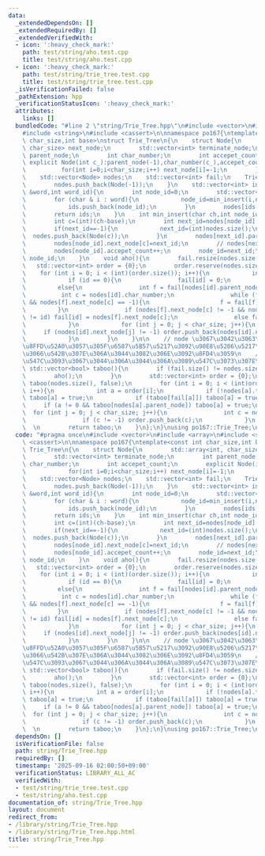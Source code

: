 ```yaml
---
data:
  _extendedDependsOn: []
  _extendedRequiredBy: []
  _extendedVerifiedWith:
  - icon: ':heavy_check_mark:'
    path: test/string/aho.test.cpp
    title: test/string/aho.test.cpp
  - icon: ':heavy_check_mark:'
    path: test/string/trie_tree.test.cpp
    title: test/string/trie_tree.test.cpp
  _isVerificationFailed: false
  _pathExtension: hpp
  _verificationStatusIcon: ':heavy_check_mark:'
  attributes:
    links: []
  bundledCode: "#line 2 \"string/Trie_Tree.hpp\"\n#include <vector>\n#include <array>\n\
    #include <string>\n#include <cassert>\n\nnamespace po167{\ntemplate<const int\
    \ char_size,int base>\nstruct Trie_Tree\n{\n    struct Node{\n        std::array<int,\
    \ char_size> next_node;\n        std::vector<int> terminate_node;\n        int\
    \ parent_node;\n        int char_number;\n        int accepet_count;\n       \
    \ explicit Node(int c_):parent_node(-1),char_number(c_),accepet_count(0){\n  \
    \          for(int i=0;i<char_size;i++) next_node[i]=-1;\n        }\n    };\n\
    \    std::vector<Node> nodes;\n    std::vector<int> fail;\n    Trie_Tree(){\n\
    \        nodes.push_back(Node(-1));\n    }\n    std::vector<int> insert(std::string\
    \ &word,int word_id){\n        int node_id=0;\n        std::vector<int> ids;\n\
    \        for (char & i : word){\n            node_id=min_insert(i,node_id,word_id);\n\
    \            ids.push_back(node_id);\n        }\n        nodes[ids.back()].terminate_node.push_back(word_id);\n\
    \        return ids;\n    }\n    int min_insert(char ch,int node_id,int word_id){\n\
    \        int c=(int)(ch-base);\n        int next_id=nodes[node_id].next_node[c];\n\
    \        if(next_id==-1){\n            next_id=(int)nodes.size();\n          \
    \  nodes.push_back(Node(c));\n        }\n        nodes[next_id].parent_node=node_id;\n\
    \        nodes[node_id].next_node[c]=next_id;\n        // nodes[next_id].accept_node.push_back(word_id);\n\
    \        nodes[node_id].accepet_count++;\n        node_id=next_id;\n        return\
    \ node_id;\n    }\n    void aho(){\n        fail.resize(nodes.size());\n     \
    \   std::vector<int> order = {0};\n        order.reserve(nodes.size());\n    \
    \    for (int i = 0; i < (int)(order.size()); i++){\n            int id = order[i];\n\
    \            if (id == 0){\n                fail[id] = 0;\n            }\n   \
    \         else{\n                int f = fail[nodes[id].parent_node];\n      \
    \          int c = nodes[id].char_number;\n                while (f != fail[f]\
    \ && nodes[f].next_node[c] == -1){\n                    f = fail[f];\n       \
    \         }\n                if (nodes[f].next_node[c] != -1 && nodes[f].next_node[c]\
    \ != id) fail[id] = nodes[f].next_node[c];\n                else fail[id] = 0;\n\
    \            }\n            for (int j = 0; j < char_size; j++){\n           \
    \     if (nodes[id].next_node[j] != -1) order.push_back(nodes[id].next_node[j]);\n\
    \            }\n        }\n    }\n\n    // node \u3067\u3042\u3063\u3066\u3001\
    \u8FFD\u52A0\u3057\u305F\u6587\u5B57\u5217\u3092\u90E8\u5206\u5217\u3068\u3057\
    \u3066\u542B\u307E\u306A\u3044\u3082\u306E\u3092\u8FD4\u3059\n    // aho \u3092\
    \u547C\u3093\u3067\u3044\u306A\u3044\u306A\u3089\u547C\u3073\u307E\u3059\n   \
    \ std::vector<bool> taboo(){\n        if (fail.size() != nodes.size()){\n    \
    \        aho();\n        }\n        std::vector<int> order = {0};\n        std::vector<bool>\
    \ taboo(nodes.size(), false);\n        for (int i = 0; i < (int)order.size();\
    \ i++){\n            int a = order[i];\n            if (!nodes[a].terminate_node.empty())\
    \ taboo[a] = true;\n            if (taboo[fail[a]]) taboo[a] = true;\n       \
    \     if (a != 0 && taboo[nodes[a].parent_node]) taboo[a] = true;\n          \
    \  for (int j = 0; j < char_size; j++){\n                int c = nodes[a].next_node[j];\n\
    \                if (c != -1) order.push_back(c);\n            }\n        }  \
    \  \n        return taboo;\n    }\n};\n}\nusing po167::Trie_Tree;\n"
  code: "#pragma once\n#include <vector>\n#include <array>\n#include <string>\n#include\
    \ <cassert>\n\nnamespace po167{\ntemplate<const int char_size,int base>\nstruct\
    \ Trie_Tree\n{\n    struct Node{\n        std::array<int, char_size> next_node;\n\
    \        std::vector<int> terminate_node;\n        int parent_node;\n        int\
    \ char_number;\n        int accepet_count;\n        explicit Node(int c_):parent_node(-1),char_number(c_),accepet_count(0){\n\
    \            for(int i=0;i<char_size;i++) next_node[i]=-1;\n        }\n    };\n\
    \    std::vector<Node> nodes;\n    std::vector<int> fail;\n    Trie_Tree(){\n\
    \        nodes.push_back(Node(-1));\n    }\n    std::vector<int> insert(std::string\
    \ &word,int word_id){\n        int node_id=0;\n        std::vector<int> ids;\n\
    \        for (char & i : word){\n            node_id=min_insert(i,node_id,word_id);\n\
    \            ids.push_back(node_id);\n        }\n        nodes[ids.back()].terminate_node.push_back(word_id);\n\
    \        return ids;\n    }\n    int min_insert(char ch,int node_id,int word_id){\n\
    \        int c=(int)(ch-base);\n        int next_id=nodes[node_id].next_node[c];\n\
    \        if(next_id==-1){\n            next_id=(int)nodes.size();\n          \
    \  nodes.push_back(Node(c));\n        }\n        nodes[next_id].parent_node=node_id;\n\
    \        nodes[node_id].next_node[c]=next_id;\n        // nodes[next_id].accept_node.push_back(word_id);\n\
    \        nodes[node_id].accepet_count++;\n        node_id=next_id;\n        return\
    \ node_id;\n    }\n    void aho(){\n        fail.resize(nodes.size());\n     \
    \   std::vector<int> order = {0};\n        order.reserve(nodes.size());\n    \
    \    for (int i = 0; i < (int)(order.size()); i++){\n            int id = order[i];\n\
    \            if (id == 0){\n                fail[id] = 0;\n            }\n   \
    \         else{\n                int f = fail[nodes[id].parent_node];\n      \
    \          int c = nodes[id].char_number;\n                while (f != fail[f]\
    \ && nodes[f].next_node[c] == -1){\n                    f = fail[f];\n       \
    \         }\n                if (nodes[f].next_node[c] != -1 && nodes[f].next_node[c]\
    \ != id) fail[id] = nodes[f].next_node[c];\n                else fail[id] = 0;\n\
    \            }\n            for (int j = 0; j < char_size; j++){\n           \
    \     if (nodes[id].next_node[j] != -1) order.push_back(nodes[id].next_node[j]);\n\
    \            }\n        }\n    }\n\n    // node \u3067\u3042\u3063\u3066\u3001\
    \u8FFD\u52A0\u3057\u305F\u6587\u5B57\u5217\u3092\u90E8\u5206\u5217\u3068\u3057\
    \u3066\u542B\u307E\u306A\u3044\u3082\u306E\u3092\u8FD4\u3059\n    // aho \u3092\
    \u547C\u3093\u3067\u3044\u306A\u3044\u306A\u3089\u547C\u3073\u307E\u3059\n   \
    \ std::vector<bool> taboo(){\n        if (fail.size() != nodes.size()){\n    \
    \        aho();\n        }\n        std::vector<int> order = {0};\n        std::vector<bool>\
    \ taboo(nodes.size(), false);\n        for (int i = 0; i < (int)order.size();\
    \ i++){\n            int a = order[i];\n            if (!nodes[a].terminate_node.empty())\
    \ taboo[a] = true;\n            if (taboo[fail[a]]) taboo[a] = true;\n       \
    \     if (a != 0 && taboo[nodes[a].parent_node]) taboo[a] = true;\n          \
    \  for (int j = 0; j < char_size; j++){\n                int c = nodes[a].next_node[j];\n\
    \                if (c != -1) order.push_back(c);\n            }\n        }  \
    \  \n        return taboo;\n    }\n};\n}\nusing po167::Trie_Tree;\n"
  dependsOn: []
  isVerificationFile: false
  path: string/Trie_Tree.hpp
  requiredBy: []
  timestamp: '2025-09-16 02:00:50+09:00'
  verificationStatus: LIBRARY_ALL_AC
  verifiedWith:
  - test/string/trie_tree.test.cpp
  - test/string/aho.test.cpp
documentation_of: string/Trie_Tree.hpp
layout: document
redirect_from:
- /library/string/Trie_Tree.hpp
- /library/string/Trie_Tree.hpp.html
title: string/Trie_Tree.hpp
---
```

